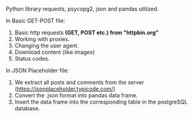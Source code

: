 Python library requests, psycopg2, json and pandas utilized.  

In Basic GET-POST file:
1. Basic http requests <b> (GET, POST etc.) from "httpbin.org" </b>
2. Working with proxies.  
3. Changing the user agent.
4. Download content (like images)    
5. Status codes.   

In JSON Placeholder file:
1. We extract all posts and comments from the server (https://jsonplaceholder.typicode.com/)    
2. Convert the .json format into pandas data frame.  
3. Insert the data frame into the corresponding table in the postgreSQL database.

